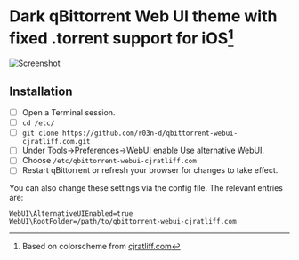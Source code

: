 # Dark qBittorrent Web UI theme with fixed .torrent support for iOS[^1]
[^1]: Based on colorscheme from [cjratliff.com](https://cjratliff.com)

![Screenshot](qBittorrent-webui-theme-CJRatliff.com.jpg)

## Installation
- [ ] Open a Terminal session.
- [ ] `cd /etc/`
- [ ] `git clone https://github.com/r03n-d/qbittorrent-webui-cjratliff.com.git`
- [ ] Under Tools->Preferences->WebUI enable Use alternative WebUI.
- [ ] Choose `/etc/qbittorrent-webui-cjratliff.com`
- [ ] Restart qBittorrent or refresh your browser for changes to take effect.

You can also change these settings via the config file. The relevant entries are:

```
WebUI\AlternativeUIEnabled=true
WebUI\RootFolder=/path/to/qbittorrent-webui-cjratliff.com
```

